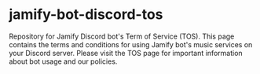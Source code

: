 # jamify-bot-discord-tos
Repository for Jamify Discord bot's Term of Service (TOS). This page contains the terms and conditions for using Jamify bot's music services on your Discord server. Please visit the TOS page for important information about bot usage and our policies.
